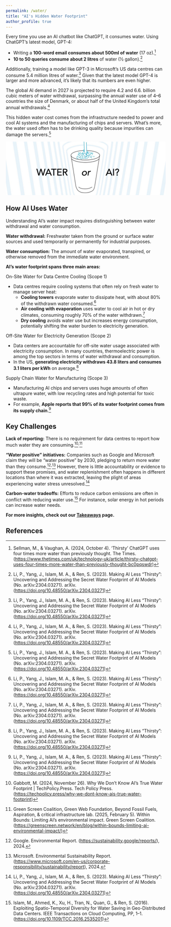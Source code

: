 ```yaml
---
permalink: /water/
title: "AI's Hidden Water Footprint"
author_profile: true
---
```

Every time you use an AI chatbot like ChatGPT, it consumes water. Using ChatGPT’s latest model, GPT-4:<br>
- Writing a **100-word email consumes about 500ml of water** (17 oz).[^1]
- **10 to 50 queries consume about 2 litres** of water (½ gallon).[^2]

Additionally, training a model like GPT-3 in Microsoft’s US data centres can consume 5.4 million litres of water.[^2] Given that the latest model GPT-4 is larger and more advanced, it’s likely that its numbers are even higher.

The global AI demand in 2027 is projected to require 4.2 and 6.6. billion cubic meters of water withdrawal, surpassing the annual water use of 4–6 countries the size of Denmark, or about half of the United Kingdom’s total annual withdrawals.[^2]

This hidden water cost comes from the infrastructure needed to power and cool AI systems and the manufacturing of chips and servers. What’s more, the water used often has to be drinking quality because impurities can damage the servers.[^2]

<img src="/images/JSD_SaveTheAI_HeaderImage_Water.jpg" style="display: block; margin: auto;"/>

## How AI Uses Water
Understanding AI’s water impact requires distinguishing between water withdrawal and water consumption.

**Water withdrawal:** Freshwater taken from the ground or surface water sources and used temporarily or permanently for industrial purposes.

**Water consumption:** The amount of water evaporated, transpired, or otherwise removed from the immediate water environment.

**AI’s water footprint spans three main areas:**

On-Site Water for Data Centre Cooling (Scope 1)
- Data centres require cooling systems that often rely on fresh water to manage server heat:
  - **Cooling towers** evaporate water to dissipate heat, with about 80% of the withdrawn water consumed.[^2]
  - **Air cooling with evaporation** uses water to cool air in hot or dry climates, consuming roughly 70% of the water withdrawn.[^2]
  - **Dry cooling** avoids water use but increases energy consumption, potentially shifting the water burden to electricity generation.
 
Off-Site Water for Electricity Generation (Scope 2)
- Data centers are accountable for off-site water usage associated with electricity consumption. In many countries, thermoelectric power is among the top sectors in terms of water withdrawal and consumption. 
- In the US, **generating electricity withdraws 43.8 liters and consumes 3.1 liters per kWh** on average.[^2]

Supply Chain Water for Manufacturing (Scope 3)
- Manufacturing AI chips and servers uses huge amounts of often ultrapure water, with low recycling rates and high potential for toxic waste.
- For example, **Apple reports that 99% of its water footprint comes from its supply chain**.[^2]

## Key Challenges
**Lack of reporting:** There is no requirement for data centres to report how much water they are consuming.[^3]<sup>,</sup>[^4]

**“Water positive” initiatives:** Companies such as Google and Microsoft claim they will be “water positive” by 2030, pledging to return more water than they consume.[^5]<sup>,</sup>[^6] However, there is little accountability or evidence to support these promises, and water replenishment often happens in different locations than where it was extracted, leaving the plight of areas experiencing water stress unresolved.[^2]

**Carbon-water tradeoffs:** Efforts to reduce carbon emissions are often in conflict with reducing water use.[^7] For instance, solar energy in hot periods can increase water needs. 

**For more insights, check out our [Takeaways](https://savethe.ai/takeaways/) page.**

## References
[^1]: Sellman, M., & Vaughan, A. (2024, October 4). ‘Thirsty’ ChatGPT uses four times more water than previously thought. The Times. (https://www.thetimes.com/uk/technology-uk/article/thirsty-chatgpt-uses-four-times-more-water-than-previously-thought-bc0pqswdr)

[^2]: Li, P., Yang, J., Islam, M. A., & Ren, S. (2023). Making AI Less “Thirsty”: Uncovering and Addressing the Secret Water Footprint of AI Models (No. arXiv:2304.03271). arXiv. (https://doi.org/10.48550/arXiv.2304.03271)

[^3]: Gabbott, M. (2024, November 26). Why We Don’t Know AI’s True Water Footprint \| TechPolicy.Press. Tech Policy Press. (https://techpolicy.press/why-we-dont-know-ais-true-water-footprint) 

[^4]: Green Screen Coalition, Green Web Foundation, Beyond Fossil Fuels, Aspiration, & critical infrastructure lab. (2025, February 5). Within Bounds: Limiting AI’s environmental impact. Green Screen Coalition. (https://greenscreen.network/en/blog/within-bounds-limiting-ai-environmental-impact/)

[^5]: Google. Environmental Report. (https://sustainability.google/reports/), 2024.

[^6]: Microsoft. Environmental Sustainability Report. (https://www.microsoft.com/en-us/corporate-responsibility/sustainability/report), 2024.

[^7]: Islam, M., Ahmed, K., Xu, H., Tran, N., Quan, G., & Ren, S. (2016). Exploiting Spatio-Temporal Diversity for Water Saving in Geo-Distributed Data Centers. IEEE Transactions on Cloud Computing, PP, 1–1. (https://doi.org/10.1109/TCC.2016.2535201) 
